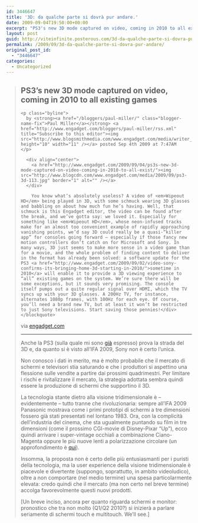 ```yaml
---
id: 3446647
title: '3D: da qualche parte si dovrà pur andare.'
date: 2009-09-04T19:50:00+00:00
excerpt: "PS3's new 3D mode captured on video, coming in 2010 to all existing gamesby Paul Miller posted Sep 4th 2009 at 7:47AM You know what's absolutely useless? A video of Wipeout HD being played in 3D, with some schmuck wearing 3D glasses and babbling o..."
layout: post
guid: http://viteinfinite.posterous.com/3d-da-qualche-parte-si-dovra-pur-andare
permalink: /2009/09/3d-da-qualche-parte-si-dovra-pur-andare/
original_post_id:
  - "3446647"
categories:
  - Uncategorized
---
```

  <blockquote class="posterous_long_quote">
    <h2 class="posttitle">
      PS3’s new 3D mode captured on video, coming in 2010 to all existing games
    </h2>
    
    <p class="byline">
      by <strong><a href="/bloggers/paul-miller/" class="blogger-name-fix">Paul Miller</a></strong> <a href="http://www.engadget.com/bloggers/paul-miller/rss.xml" title="Subscribe to this editor"><img src="http://www.blogsmithmedia.com/www.engadget.com/media/writer_rss.gif" height="10" width="11" /></a> posted Sep 4th 2009 at 7:47AM
    </p>
    
      <div align="center">
        <a href="http://www.engadget.com/2009/09/04/ps3s-new-3d-mode-captured-on-video-coming-in-2010-to-all-exist/"><img src="http://www.blogcdn.com/www.engadget.com/media/2009/09/ps3-3d-113.jpg" border="1" alt="" /></a>
      </div>
      
        You know what’s absolutely useless? A video of <em>Wipeout HD</em> being played in 3D, with some schmuck wearing 3D glasses and babbling on about how much fun he’s having. Well, that schmuck is this Engadget editor, the video can be found after the break, and we’ve gotta say: we loved it. Especially for something like <em>Wipeout HD</em>, whose neon-infused tracks make for an almost too convenient example of rapidly approaching vanishing points, we’d say 3D could really be a quasi-“killer app” for consoles going forward — especially if those fancy new motion controllers don’t catch on for Microsoft and Sony. In many ways, 3D just seems to make more sense in a video game than for a movie, and the whole problem of finding content to deliver in the format has already been solved: a software update for the PS3 <a href="http://www.engadget.com/2009/09/02/video-sony-confirms-its-bringing-home-3d-starting-in-2010/">sometime in 2010</a> will enable it to provide a 3D viewing experience to “all” existing games on the system. We’re sure there will be some exceptions, but it sounds very promising. The console itself pumps out a quite regular signal over HDMI, which the TV syncs up with your 3D glasses. A 200Hz TV, for instance, alternates 1080p frames, with 100Hz for each eye. Of course, you’ll need a brand new TV, but at least it won’t be restricted to just Sony televisions. Start saving those pennies!</div>
    </blockquote> 
        
<div class="posterous_quote_citation">
  via <a href="http://www.engadget.com/2009/09/04/ps3s-new-3d-mode-captured-on-video-coming-in-2010-to-all-exist/">engadget.com</a>
</div>

---

Anche la PS3 (sulla quale mi sono <a href="http://viteinfinite.posterous.com/ps3-non-e-mai-troppo-tardi">già</a> espresso) prova la strada del 3D e, da quanto si è visto all’IFA 2009, Sony non è certo l’unica. 

Non conosco i dati in merito, ma è molto probabile che il mercato di schermi e televisori stia saturando e che i produttori si aspettino una flessione sulle vendite a partire dai prossimi quadrimestri. Per limitare i rischi e rivitalizzare il mercato, la strategia adottata sembra quindi essere la produzione di schermi che supportino il 3D.

La tecnologia stante dietro alla visione tridimensionale è – evidentemente – tutto tranne che rivoluzionaria: sempre all’IFA 2009 Panasonic mostrava come i primi prototipi di schermi a tre dimensioni fossero già stati presentati nel lontano 1983. Ora, con la complicità dell’industria del cinema, che sta ugualmente puntando su film in tre dimensioni (come il prossimo CGI-movie di Disney-Pixar “Up”), ecco quindi arrivare i super-vintage occhiali a combinazione Ciano-Magenta oppure le più nuove lenti a polarizzazione circolare (un approfondimento è <a href="http://en.wikipedia.org/wiki/3-D_film#Polarization_systems">qui</a>).

Insomma, la proposta non è certo delle più entusiasmanti per i puristi della tecnologia, ma la user experience della visione tridimensionale è piacevole e divertente (suppongo, soprattutto, in ambito videoludico), oltre a non comportare (nel medio termine) una spesa particolarmente elevata: credo quindi che il mercato (ma non certo nel breve termine) accolga favorevolmente questi nuovi prodotti.
        
[Un breve inciso, ancora per quanto riguarda schermi e monitor: pronostico che tra non molto (Q1/Q2 2010?) si inizierà a parlare seriamente di schermi touch e multitouch. We’ll see.]